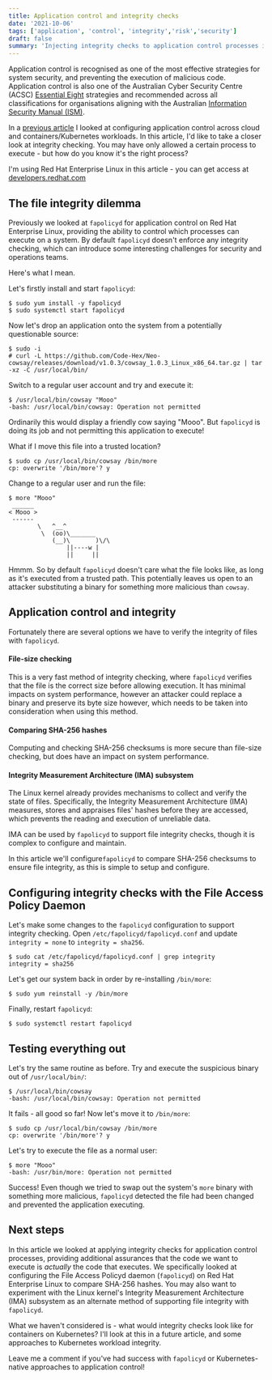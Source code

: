 ```yaml
---
title: Application control and integrity checks
date: '2021-10-06'
tags: ['application', 'control', 'integrity','risk','security']
draft: false
summary: 'Injecting integrity checks to application control processes is a winning security combination. Application control allows you to specify that only certain processes can execute on a system - but how do you know they are the right processes? How can you ensure that the code that you want to execute is the code that actually executes?'
---
```

Application control is recognised as one of the most effective strategies for system security, and preventing the execution of malicious code. Application control is also one of the Australian Cyber Security Centre (ACSC) [Essential Eight](https://www.cyber.gov.au/acsc/view-all-content/essential-eight) strategies and recommended across all classifications for organisations aligning with the Australian [Information Security Manual (ISM)](https://www.cyber.gov.au/acsc/view-all-content/ism).

In a [previous article](/blog/app-control-for-everyone) I looked at configuring application control across cloud and containers/Kubernetes workloads. In this article, I'd like to take a closer look at integrity checking. You may have only allowed a certain process to execute - but how do you know it's the right process? 

I'm using Red Hat Enterprise Linux in this article - you can get access at [developers.redhat.com](https://developers.redhat.com/rhel8)

## The file integrity dilemma

Previously we looked at `fapolicyd` for application control on Red Hat Enterprise Linux, providing the ability to control which processes can execute on a system. By default `fapolicyd` doesn't enforce any integrity checking, which can introduce some interesting challenges for security and operations teams.

Here's what I mean.

Let's firstly install and start `fapolicyd`:
```
$ sudo yum install -y fapolicyd
$ sudo systemctl start fapolicyd
```
Now let's drop an application onto the system from a potentially questionable source:
```
$ sudo -i
# curl -L https://github.com/Code-Hex/Neo-cowsay/releases/download/v1.0.3/cowsay_1.0.3_Linux_x86_64.tar.gz | tar -xz -C /usr/local/bin/
```
Switch to a regular user account and try and execute it:
```
$ /usr/local/bin/cowsay "Mooo"
-bash: /usr/local/bin/cowsay: Operation not permitted
```
Ordinarily this would display a friendly cow saying "Mooo". But `fapolicyd` is doing its job and not permitting this application to execute!

What if I move this file into a trusted location?
```
$ sudo cp /usr/local/bin/cowsay /bin/more
cp: overwrite '/bin/more'? y
```
Change to a regular user and run the file:
```
$ more "Mooo"
 ______
< Mooo >
 ------
        \   ^__^
         \  (oo)\_______
            (__)\       )\/\
                ||----w |
                ||     ||
```
Hmmm. So by default `fapolicyd` doesn't care what the file looks like, as long as it's executed from a trusted path. This potentially leaves us open to an attacker substituting a binary for something more malicious than `cowsay`.

## Application control and integrity

Fortunately there are several options we have to verify the integrity of files with `fapolicyd`.

#### File-size checking
This is a very fast method of integrity checking, where `fapolicyd` verifies that the file is the correct size before allowing execution. It has minimal impacts on system performance, however an attacker could replace a binary and preserve its byte size however, which needs to be taken into consideration when using this method.

#### Comparing SHA-256 hashes
Computing and checking SHA-256 checksums is more secure than file-size checking, but does have an impact on system performance.

#### Integrity Measurement Architecture (IMA) subsystem
The Linux kernel already provides mechanisms to collect and verify the state of files. Specifically, the Integrity Measurement Architecture (IMA) measures, stores and appraises files' hashes before they are accessed, which prevents the reading and execution of unreliable data.

IMA can be used by `fapolicyd` to support file integrity checks, though it is complex to configure and maintain.

In this article we'll configure`fapolicyd` to compare SHA-256 checksums to ensure file integrity, as this is simple to setup and configure.

## Configuring integrity checks with the File Access Policy Daemon
Let's make some changes to the `fapolicyd` configuration to support integrity checking. Open `/etc/fapolicyd/fapolicyd.conf` and update `integrity = none` to `integrity = sha256`.
```
$ sudo cat /etc/fapolicyd/fapolicyd.conf | grep integrity
integrity = sha256
```
Let's get our system back in order by re-installing `/bin/more`:
```
$ sudo yum reinstall -y /bin/more
```
Finally, restart `fapolicyd`:
```
$ sudo systemctl restart fapolicyd
```
## Testing everything out
Let's try the same routine as before. Try and execute the suspicious binary out of `/usr/local/bin/`:
```
$ /usr/local/bin/cowsay
-bash: /usr/local/bin/cowsay: Operation not permitted
```
It fails - all good so far! Now let's move it to `/bin/more`:
```
$ sudo cp /usr/local/bin/cowsay /bin/more
cp: overwrite '/bin/more'? y
```
Let's try to execute the file as a normal user:
```
$ more "Mooo"
-bash: /usr/bin/more: Operation not permitted
```
Success! Even though we tried to swap out the system's `more` binary with something more malicious, `fapolicyd` detected the file had been changed and prevented the application executing. 

## Next steps
In this article we looked at applying integrity checks for application control processes, providing additional assurances that the code we want to execute is *actually* the code that executes. We specifically looked at configuring the File Access Policyd daemon (`fapolicyd`) on Red Hat Enterprise Linux to compare SHA-256 hashes. You may also want to experiment with the Linux kernel's Integrity Measurement Architecture (IMA) subsystem as an alternate method of supporting file integrity with `fapolicyd`.

What we haven't considered is - what would integrity checks look like for containers on Kubernetes? I'll look at this in a future article, and some approaches to Kubernetes workload integrity.

Leave me a comment if you've had success with `fapolicyd` or Kubernetes-native approaches to application control!
